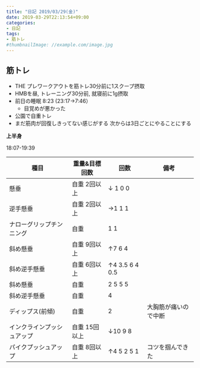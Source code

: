 ```yaml
---
title: "日記 2019/03/29(金)"
date: 2019-03-29T22:13:54+09:00
categories:
- 日記
tags:
- 筋トレ
#thumbnailImage: //example.com/image.jpg
---
```


## 筋トレ
- THE プレワークアウトを筋トレ30分前に1スクープ摂取
- HMBを昼, トレーニング30分前, 就寝前に1g摂取
- 前日の睡眠 8:23 (23:17→7:46）
  - 目覚めが悪かった
- 公園で自重トレ
- まだ筋肉が回復しきってない感じがする 次からは3日ごとにやることにする

**上半身**

18:07-19:39

| 種目                       | 重量&目標回数 | 回数            | 備考                 |
|----------------------------|---------------|-----------------|----------------------|
| 懸垂                       | 自重 2回以上  | ↓ 1 0 0        |                      |
| 逆手懸垂                   | 自重 2回以上  | →1 1 1         |                      |
| ナローグリップチンニング   | 自重          | 1 1             |                      |
| 斜め懸垂                   | 自重 9回以上  | ↑7 6 4         |                      |
| 斜め逆手懸垂               | 自重 6回以上  | ↑4 3.5 6 4 0.5 |                      |
| 斜め懸垂                   | 自重          | 2 5 5 5         |                      |
| 斜め逆手懸垂               | 自重          | 4               |                      |
| ディップス(前傾)           | 自重          | 2               | 大胸筋が痛いので中断 |
| インクラインプッシュアップ | 自重 15回以上 | ↓10 9 8        |                      |
| パイクプッシュアップ       | 自重 8回以上  | ↑4 5 2 5 1     | コツを掴んできた     |

<!--more-->
